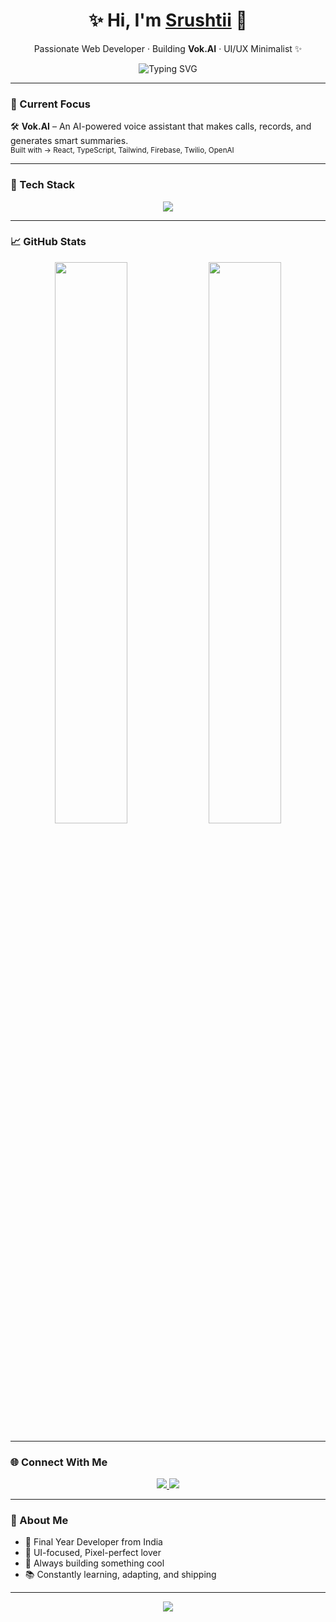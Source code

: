 <h1 align="center">✨ Hi, I'm <a href="https://github.com/srushtii" target="_blank">Srushtii</a> 👋</h1>
<p align="center">
  Passionate Web Developer · Building <strong>Vok.AI</strong> · UI/UX Minimalist ✨
</p>

<p align="center">
  <img src="https://readme-typing-svg.herokuapp.com?font=Fira+Code&size=20&duration=3000&pause=500&color=36BCF7&center=true&vCenter=true&width=450&lines=I+build+cool+stuff+with+code!;React+%7C+Firebase+%7C+TailwindCSS+lover;Turning+ideas+into+reality+%F0%9F%9A%80" alt="Typing SVG" />
</p>

---

### 🔭 Current Focus

🛠 **Vok.AI** – An AI-powered voice assistant that makes calls, records, and generates smart summaries.  
<sub>Built with → React, TypeScript, Tailwind, Firebase, Twilio, OpenAI</sub>

---

### 💼 Tech Stack

<p align="center">
  <img src="https://skillicons.dev/icons?i=react,ts,tailwind,js,html,css,firebase,python,figma,c,cpp" />
</p>

---

### 📈 GitHub Stats

<p align="center">
  <img src="https://github-readme-stats.vercel.app/api?username=srushtii&show_icons=true&hide_title=true&theme=calm" width="48%" />
  <img src="https://github-readme-streak-stats.herokuapp.com?user=srushtii&theme=calm&hide_border=true" width="48%" />
</p>

---

### 🌐 Connect With Me

<p align="center">
  <a href="https://www.linkedin.com/in/srushti-kumbhar-417267325/" target="_blank">
    <img src="https://img.shields.io/badge/LinkedIn-%230077B5.svg?style=flat&logo=linkedin&logoColor=white" />
  </a>
  <a href="mailto:kumbharsrushti.01@gmail.com" target="_blank">
    <img src="https://img.shields.io/badge/Gmail-%23D14836.svg?style=flat&logo=gmail&logoColor=white" />
  </a>
</p>

---

### 🧠 About Me

- 🎯 Final Year Developer from India  
- 🎨 UI-focused, Pixel-perfect lover  
- 🚀 Always building something cool  
- 📚 Constantly learning, adapting, and shipping

---

<p align="center">
  <img src="https://capsule-render.vercel.app/api?type=waving&color=gradient&height=100&section=footer"/>
</p>

